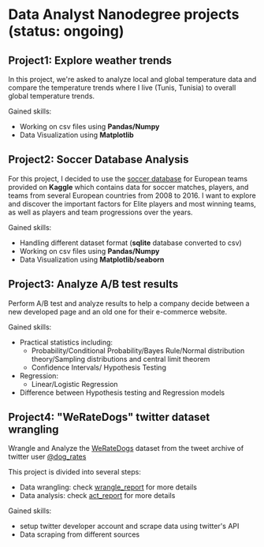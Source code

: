 # Data Analyst Nanodegree projects (status: ongoing)

## Project1: Explore weather trends

In this project, we're asked to analyze local and global temperature data and compare the temperature trends where I live (Tunis, Tunisia) to overall global temperature trends.


Gained skills:
  - Working on csv files using **Pandas/Numpy**
  - Data Visualization using **Matplotlib**

## Project2: Soccer Database Analysis 

For this project, I decided to use the [soccer database](https://www.kaggle.com/hugomathien/soccer) for European teams provided on **Kaggle** which contains data for soccer matches, players, and
teams from several European countries from 2008 to 2016. I want to explore
and discover the important factors for Elite players and most winning teams,
as well as players and team progressions over the years.

Gained skills:
  - Handling different dataset format (**sqlite** database converted to csv)
  - Working on csv files using **Pandas/Numpy**
  - Data Visualization using **Matplotlib/seaborn**

## Project3: Analyze A/B test results

Perform A/B test and analyze results to help a company decide between a new developed page and an old one for their e-commerce website. 

Gained skills:
  - Practical statistics including:
    - Probability/Conditional Probability/Bayes Rule/Normal distribution theory/Sampling distributions and central limit theorem
    - Confidence Intervals/ Hypothesis Testing
  - Regression:
    - Linear/Logistic Regression
  - Difference between Hypothesis testing and Regression models
  
## Project4: "WeRateDogs" twitter dataset wrangling 

Wrangle and Analyze the [WeRateDogs](https://en.wikipedia.org/wiki/WeRateDogs) dataset from the tweet archive of twitter user [@dog_rates](https://twitter.com/dog_rates)

This project is divided into several steps:
  
  - Data wrangling: check [wrangle_report](Project4/report) for more details
  - Data analysis: check [act_report](Project4/report) for more details


Gained skills:
  - setup twitter developer account and scrape data using twitter's API
  - Data scraping from different sources
